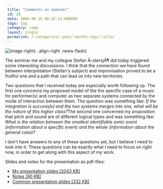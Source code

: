 ```yaml
---
 title: "Comments on seminar"
 id: 28
 date: 2004-09-16 00:42:13.000000
 tags: tag
 category: comp
 layout: single
 permalink: /:categories/:year/:month/:day/:title/
---
```

![image-right](/assets/images/){: .align-right .news-flash}

The seminar me and my collegue Stefan Ã–stersjÃ¶ did today triggered some interesting discussions. I think that the connection we have found between interpretation (Stefan's subject) and improvisation proved to be a fruitful one and a path that can lead us into new territories.

Two questions that I received today are especially worth following up. The first one concerns my proposed model of the the specific case of a music for performer(s) and computer as two separate systems connected by the mode of interaction between them. The question was something like: <cite>If the integration is successful and the two systems merges inte one, what will be the nature of this higher class?</cite>The second one concerned my proposition that pitch and sound are of different logical types and was something like: <cite>What is the relation between the smallest identifiable sonic event (information about a specific event) and the whole (information about the general case)?</cite>

I don't have answers to any of these questions yet, but I believe I need to look into it. These questions can be exactly what I need to focus on right now, in order to get along with this aspect of my work.

Slides and notes for the presentation as pdf-files:
<ul>
<li><a href="http://www.henrikfrisk.com/diary/files/slides3.pdf">My presentation slides [2043 KB]</a></li>
<li><a href="http://www.henrikfrisk.com/diary/files/presentation1.pdf">Notes [90 KB]</a></li>
<li><a href="http://www.henrikfrisk.com/diary/files/slides_work_model.pdf">Common presentation slides [332 KB]</a></li>
</ul>

